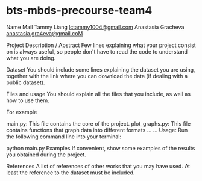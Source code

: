 # bts-mbds-precourse-team4

Name	Mail
Tammy Liang	lctammy1004@gmail.com
Anastasia Gracheva anastasia.gra4eva@gmail.coM



Project Description / Abstract
Few lines explaining what your project consist on is always useful, so people don't have to read the code to understand what you are doing.

Dataset
You should include some lines explaining the dataset you are using, together with the link where you can download the data (if dealing with a public dataset).

Files and usage
You should explain all the files that you include, as well as how to use them.

For example

main.py: This file contains the core of the project.
plot_graphs.py: This file contains functions that graph data into different formats
...
...
Usage: Run the following command line into your terminal:

python main.py
Examples
If convenient, show some examples of the results you obtained during the project.

References
A list of references of other works that you may have used. At least the reference to the dataset must be included.
